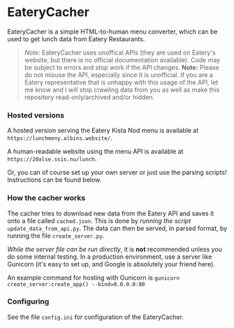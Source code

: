 # EateryCacher

EateryCacher is a simple HTML-to-human menu converter, which can be used to get lunch data from Eatery Restaurants.

> *Note:* EateryCacher uses unoffical APIs (they are used on Eatery's website, but there is no official documentation available).
Code may be subject to errors and stop work if the API changes. **Note:** Please do not misuse the API, especially since it is unofficial.
> If you are a Eatery representative that is unhappy with this usage of the API, let me know and I will stop crawling data from you as well as make this
repository read-only/archived and/or hidden.

### Hosted versions

A hosted version serving the Eatery Kista Nod menu is available at `https://lunchmeny.albins.website/`.

A human-readable website using the menu API is available at `https://20alse.ssis.nu/lunch`.

Or, you can of course set up your own server or just use the parsing scripts! Instructions can be found below.

### How the cacher works

The cacher tries to download new data from the Eatery API and saves it onto a file called `cached.json`. This is done by *running the script*
`update_data_from_api.py`. The data can then be served, in parsed format, by running the file `create_server.py`.

*While the server file can be run directly*, it is **not** recommended unless you do some internal testing. In a production environment, use a server like
Gunicorn (it's easy to set up, and Google is absolutely your friend here).

An example command for hosting with Gunicorn is `gunicorn create_server:create_app() --bind=0.0.0.0:80`

### Configuring

See the file `config.ini` for configuration of the EateryCacher.

